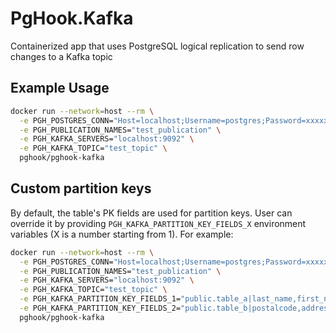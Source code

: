 # PgHook.Kafka
Containerized app that uses PostgreSQL logical replication to send row changes to a Kafka topic

## Example Usage

```bash
docker run --network=host --rm \
  -e PGH_POSTGRES_CONN="Host=localhost;Username=postgres;Password=xxxxxxxxx;Database=test_db;ApplicationName=PgHook" \
  -e PGH_PUBLICATION_NAMES="test_publication" \
  -e PGH_KAFKA_SERVERS="localhost:9092" \
  -e PGH_KAFKA_TOPIC="test_topic" \
  pghook/pghook-kafka
```

## Custom partition keys

By default, the table's PK fields are used for partition keys. User can override it by providing `PGH_KAFKA_PARTITION_KEY_FIELDS_X` environment
variables (X is a number starting from 1). For example:

```bash
docker run --network=host --rm \
  -e PGH_POSTGRES_CONN="Host=localhost;Username=postgres;Password=xxxxxxxx;Database=test_db;ApplicationName=PgHook" \
  -e PGH_PUBLICATION_NAMES="test_publication" \
  -e PGH_KAFKA_SERVERS="localhost:9092" \
  -e PGH_KAFKA_TOPIC="test_topic" \
  -e PGH_KAFKA_PARTITION_KEY_FIELDS_1="public.table_a|last_name,first_name" \
  -e PGH_KAFKA_PARTITION_KEY_FIELDS_2="public.table_b|postalcode,address" \
  pghook/pghook-kafka
```